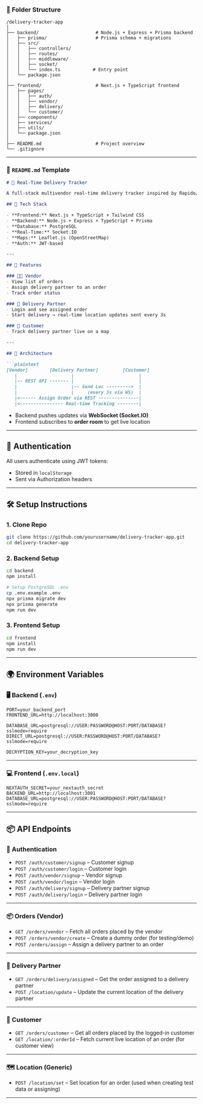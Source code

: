 

### 📁 Folder Structure

```
/delivery-tracker-app
│
├── backend/                     # Node.js + Express + Prisma backend
│   ├── prisma/                  # Prisma schema + migrations
│   ├── src/
│   │   ├── controllers/
│   │   ├── routes/
│   │   ├── middleware/
│   │   ├── socket/
│   │   └── index.ts            # Entry point
│   └── package.json
│
├── frontend/                    # Next.js + TypeScript frontend
│   ├── pages/
│   │   ├── auth/
│   │   ├── vendor/
│   │   ├── delivery/
│   │   └── customer/
│   ├── components/
│   ├── services/
│   ├── utils/
│   └── package.json
│
├── README.md                    # Project overview
└── .gitignore
```

---

### 📄 `README.md` Template

````md
# 🛵 Real-Time Delivery Tracker

A full-stack multivendor real-time delivery tracker inspired by Rapido/Dunzo.

## 🚀 Tech Stack

- **Frontend:** Next.js + TypeScript + Tailwind CSS
- **Backend:** Node.js + Express + TypeScript + Prisma
- **Database:** PostgreSQL
- **Real-Time:** Socket.IO
- **Maps:** Leaflet.js (OpenStreetMap)
- **Auth:** JWT-based

---

## 📸 Features

### 👨‍🍳 Vendor
- View list of orders
- Assign delivery partner to an order
- Track order status

### 🛵 Delivery Partner
- Login and see assigned order
- Start delivery → real-time location updates sent every 3s

### 👤 Customer
- Track delivery partner live on a map

---

## 🧱 Architecture

```plaintext
[Vendor]        [Delivery Partner]         [Customer]
   |                    |                        |
   |-- REST API ------- |                        |
   |                    |-- Send Loc --------->  |
   |                    |     (every 3s via WS)  |
   |<------ Assign Order via REST ---------------|
   |<---------------- Real-time Tracking --------|
````

* Backend pushes updates via **WebSocket (Socket.IO)**
* Frontend subscribes to **order room** to get live location

---

## 🔐 Authentication

All users authenticate using JWT tokens:

* Stored in `localStorage`
* Sent via Authorization headers

---

## 🛠 Setup Instructions

### 1. Clone Repo

```bash
git clone https://github.com/yourusername/delivery-tracker-app.git
cd delivery-tracker-app
```

### 2. Backend Setup

```bash
cd backend
npm install

# Setup PostgreSQL .env
cp .env.example .env
npx prisma migrate dev
npx prisma generate
npm run dev
```

### 3. Frontend Setup

```bash
cd frontend
npm install
npm run dev
```

---

## 🌍 Environment Variables

### 🖥️ Backend (`.env`)

```env
PORT=your_backend_port
FRONTEND_URL=http://localhost:3000

DATABASE_URL=postgresql://USER:PASSWORD@HOST:PORT/DATABASE?sslmode=require
DIRECT_URL=postgresql://USER:PASSWORD@HOST:PORT/DATABASE?sslmode=require

DECRYPTION_KEY=your_decryption_key
```

---

### 💻 Frontend (`.env.local`)

```env
NEXTAUTH_SECRET=your_nextauth_secret
BACKEND_URL=http://localhost:3001
DATABASE_URL=postgresql://USER:PASSWORD@HOST:PORT/DATABASE?sslmode=require
```

---

## 📦 API Endpoints

### 🔐 Authentication

* `POST /auth/customer/signup` – Customer signup
* `POST /auth/customer/login` – Customer login
* `POST /auth/vendor/signup` – Vendor signup
* `POST /auth/vendor/login` – Vendor login
* `POST /auth/delivery/signup` – Delivery partner signup
* `POST /auth/delivery/login` – Delivery partner login

---

### 📦 Orders (Vendor)

* `GET /orders/vendor` – Fetch all orders placed by the vendor
* `POST /orders/vendor/create` – Create a dummy order (for testing/demo)
* `POST /orders/assign` – Assign a delivery partner to an order

---

### 🚚 Delivery Partner

* `GET /orders/delivery/assigned` – Get the order assigned to a delivery partner
* `POST /location/update` – Update the current location of the delivery partner

---

### 👤 Customer

* `GET /orders/customer` – Get all orders placed by the logged-in customer
* `GET /location/:orderId` – Fetch current live location of an order (for customer view)

---

### 🗺️ Location (Generic)

* `POST /location/set` – Set location for an order (used when creating test data or assigning)

---

